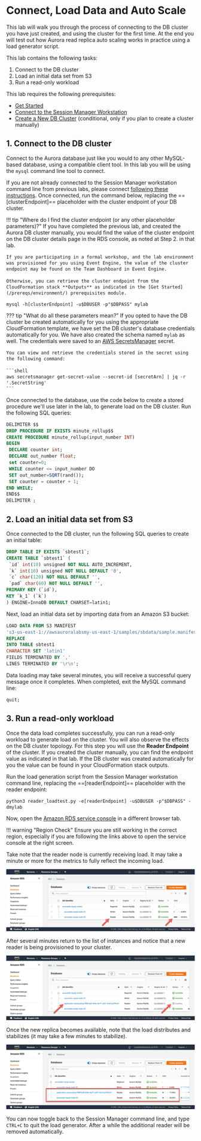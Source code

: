 # Connect, Load Data and Auto Scale

This lab will walk you through the process of connecting to the DB cluster you have just created, and using the cluster for the first time. At the end you will test out how Aurora read replica auto scaling works in practice using a load generator script.

This lab contains the following tasks:

1. Connect to the DB cluster
2. Load an initial data set from S3
3. Run a read-only workload

This lab requires the following prerequisites:

* [Get Started](/prereqs/environment/)
* [Connect to the Session Manager Workstation](/prereqs/connect/)
* [Create a New DB Cluster](/provisioned/create/) (conditional, only if you plan to create a cluster manually)


## 1. Connect to the DB cluster

Connect to the Aurora database just like you would to any other MySQL-based database, using a compatible client tool. In this lab you will be using the `mysql` command line tool to connect.

If you are not already connected to the Session Manager workstation command line from previous labs, please connect [following these instructions](/prereqs/connect/). Once connected, run the command below, replacing the ==[clusterEndpoint]== placeholder with the cluster endpoint of your DB cluster.

!!! tip "Where do I find the cluster endpoint (or any other placeholder parameters)?"
    If you have completed the previous lab, and created the Aurora DB cluster manually, you would find the value of the cluster endpoint on the DB cluster details page in the RDS console, as noted at Step 2. in that lab.

    If you are participating in a formal workshop, and the lab environment was provisioned for you using Event Engine, the value of the cluster endpoint may be found on the Team Dashboard in Event Engine.

    Otherwise, you can retrieve the cluster endpoint from the CloudFormation stack **Outputs** as indicated in the [Get Started](/prereqs/environment/) prerequisites module.

```shell
mysql -h[clusterEndpoint] -u$DBUSER -p"$DBPASS" mylab
```

??? tip "What do all these parameters mean?"
    If you opted to have the DB cluster be created automatically for you using the appropriate CloudFormation template, we have set the DB cluster's database credentials automatically for you. We have also created the schema named `mylab` as well. The credentials were saved to an <a href="https://docs.aws.amazon.com/secretsmanager/latest/userguide/intro.html" target="_blank">AWS SecretsManager</a> secret.

    You can view and retrieve the credentials stored in the secret using the following command:

    ```shell
    aws secretsmanager get-secret-value --secret-id [secretArn] | jq -r '.SecretString'
    ```

Once connected to the database, use the code below to create a stored procedure we'll use later in the lab, to generate load on the DB cluster. Run the following SQL queries:

```sql
DELIMITER $$
DROP PROCEDURE IF EXISTS minute_rollup$$
CREATE PROCEDURE minute_rollup(input_number INT)
BEGIN
 DECLARE counter int;
 DECLARE out_number float;
 set counter=0;
 WHILE counter <= input_number DO
 SET out_number=SQRT(rand());
 SET counter = counter + 1;
END WHILE;
END$$
DELIMITER ;
```


## 2. Load an initial data set from S3

Once connected to the DB cluster, run the following SQL queries to create an initial table:

```sql
DROP TABLE IF EXISTS `sbtest1`;
CREATE TABLE `sbtest1` (
 `id` int(10) unsigned NOT NULL AUTO_INCREMENT,
 `k` int(10) unsigned NOT NULL DEFAULT '0',
 `c` char(120) NOT NULL DEFAULT '',
 `pad` char(60) NOT NULL DEFAULT '',
PRIMARY KEY (`id`),
KEY `k_1` (`k`)
) ENGINE=InnoDB DEFAULT CHARSET=latin1;
```

Next, load an initial data set by importing data from an Amazon S3 bucket:

```sql
LOAD DATA FROM S3 MANIFEST
's3-us-east-1://awsauroralabsmy-us-east-1/samples/sbdata/sample.manifest'
REPLACE
INTO TABLE sbtest1
CHARACTER SET 'latin1'
FIELDS TERMINATED BY ','
LINES TERMINATED BY '\r\n';
```

Data loading may take several minutes, you will receive a successful query message once it completes. When completed, exit the MySQL command line:

```sql
quit;
```


## 3. Run a read-only workload

Once the data load completes successfully, you can run a read-only workload to generate load on the cluster. You will also observe the effects on the DB cluster topology. For this step you will use the **Reader Endpoint** of the cluster. If you created the cluster manually, you can find the endpoint value as indicated in that lab. If the DB cluster was created automatically for you the value can be found in your CloudFormation stack outputs.

Run the load generation script from the Session Manager workstation command line, replacing the ==[readerEndpoint]== placeholder with the reader endpoint:

```shell
python3 reader_loadtest.py -e[readerEndpoint] -u$DBUSER -p"$DBPASS" -dmylab
```

Now, open the <a href="https://console.aws.amazon.com/rds/home#databases:" target="_blank">Amazon RDS service console</a> in a different browser tab.

!!! warning "Region Check"
    Ensure you are still working in the correct region, especially if you are following the links above to open the service console at the right screen.

Take note that the reader node is currently receiving load. It may take a minute or more for the metrics to fully reflect the incoming load.

<span class="image">![Reader Load](3-read-load.png?raw=true)</span>

After several minutes return to the list of instances and notice that a new reader is being provisioned to your cluster.

<span class="image">![Application Auto Scaling Creating Reader](3-aas-create-reader.png?raw=true)</span>

Once the new replica becomes available, note that the load distributes and stabilizes (it may take a few minutes to stabilize).

<span class="image">![Application Auto Scaling Creating Reader](3-read-load-balanced.png?raw=true)</span>

You can now toggle back to the Session Manager command line, and type `CTRL+C` to quit the load generator. After a while the additional reader will be removed automatically.
